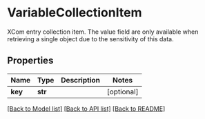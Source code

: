 # VariableCollectionItem

XCom entry collection item. The value field are only available when retrieving a single object due to the sensitivity of this data.
## Properties
Name | Type | Description | Notes
------------ | ------------- | ------------- | -------------
**key** | **str** |  | [optional] 

[[Back to Model list]](../README.md#documentation-for-models) [[Back to API list]](../README.md#documentation-for-api-endpoints) [[Back to README]](../README.md)


